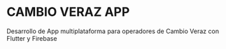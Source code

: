 # CAMBIO VERAZ APP

Desarrollo de App multiplataforma para operadores de Cambio Veraz con Flutter y Firebase
